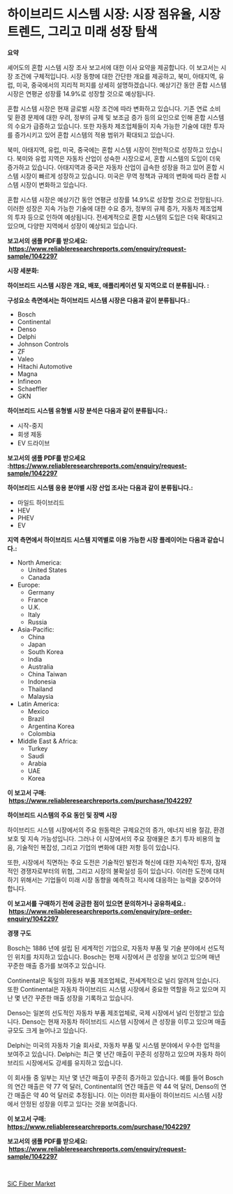 <p><h1>하이브리드 시스템 시장: 시장 점유율, 시장 트렌드, 그리고 미래 성장 탐색</h1></p><p><strong>요약</strong></p>
<p><p>셰어도의 혼합 시스템 시장 조사 보고서에 대한 이사 요약을 제공합니다. 이 보고서는 시장 조건에 구체적입니다. 시장 동향에 대한 간단한 개요를 제공하고, 북미, 아태지역, 유럽, 미국, 중국에서의 지리적 퍼지를 상세히 설명하겠습니다. 예상기간 동안 혼합 시스템 시장은 연평균 성장률 14.9%로 성장할 것으로 예상됩니다.</p><p>혼합 시스템 시장은 현재 글로벌 시장 조건에 따라 변화하고 있습니다. 기존 연료 소비 및 환경 문제에 대한 우려, 정부의 규제 및 보조금 증가 등의 요인으로 인해 혼합 시스템의 수요가 급증하고 있습니다. 또한 자동차 제조업체들이 지속 가능한 기술에 대한 투자를 증가시키고 있어 혼합 시스템의 적용 범위가 확대되고 있습니다.</p><p>북미, 아태지역, 유럽, 미국, 중국에는 혼합 시스템 시장이 전반적으로 성장하고 있습니다. 북미와 유럽 지역은 자동차 산업이 성숙한 시장으로서, 혼합 시스템의 도입이 더욱 증가하고 있습니다. 아태지역과 중국은 자동차 산업이 급속한 성장을 하고 있어 혼합 시스템 시장이 빠르게 성장하고 있습니다. 미국은 무역 정책과 규제의 변화에 따라 혼합 시스템 시장이 변화하고 있습니다. </p><p>혼합 시스템 시장은 예상기간 동안 연평균 성장률 14.9%로 성장할 것으로 전망됩니다. 이러한 성장은 지속 가능한 기술에 대한 수요 증가, 정부의 규제 증가, 자동차 제조업체의 투자 등으로 인하여 예상됩니다. 전세계적으로 혼합 시스템의 도입은 더욱 확대되고 있으며, 다양한 지역에서 성장이 예상되고 있습니다.</p></p>
<p><strong>보고서의 샘플 PDF를 받으세요: &nbsp;<a href="https://www.reliableresearchreports.com/enquiry/request-sample/1042297">https://www.reliableresearchreports.com/enquiry/request-sample/1042297</a></strong></p>
<p><strong>시장 세분화:</strong></p>
<p><strong> 하이브리드 시스템 시장은 개요, 배포, 애플리케이션 및 지역으로 더 분류됩니다. :</strong></p>
<p><strong>구성요소 측면에서는 하이브리드 시스템 시장은 다음과 같이 분류됩니다.:</strong></p>
<p><ul><li>Bosch</li><li>Continental</li><li>Denso</li><li>Delphi</li><li>Johnson Controls</li><li>ZF</li><li>Valeo</li><li>Hitachi Automotive</li><li>Magna</li><li>Infineon</li><li>Schaeffler</li><li>GKN</li></ul></p>
<p><strong> 하이브리드 시스템 유형별 시장 분석은 다음과 같이 분류됩니다.:</strong></p>
<p><ul><li>시작-중지</li><li>회생 제동</li><li>EV 드라이브</li></ul></p>
<p><strong>보고서의 샘플 PDF를 받으세요 :<a href="https://www.reliableresearchreports.com/enquiry/request-sample/1042297">https://www.reliableresearchreports.com/enquiry/request-sample/1042297</a></strong></p>
<p><strong> 하이브리드 시스템 응용 분야별 시장 산업 조사는 다음과 같이 분류됩니다.:</strong></p>
<p><ul><li>마일드 하이브리드</li><li>HEV</li><li>PHEV</li><li>EV</li></ul></p>
<p><strong>지역 측면에서 하이브리드 시스템 지역별로 이용 가능한 시장 플레이어는 다음과 같습니다.:</strong></p>
<p><ul>
    <li>
        North America:
        <ul>
            <li>United States</li>
            <li>Canada</li>
        </ul>
    </li>
    <li>
        Europe:
        <ul>
            <li>Germany</li>
            <li>France</li>
            <li>U.K.</li>
            <li>Italy</li>
            <li>Russia</li>
        </ul>
    </li>
    <li>
        Asia-Pacific:
        <ul>
            <li>China</li>
            <li>Japan</li>
            <li>South Korea</li>
            <li>India</li>
            <li>Australia</li>
            <li>China Taiwan</li>
            <li>Indonesia</li>
            <li>Thailand</li>
            <li>Malaysia</li>
        </ul>
    </li>
    <li>
        Latin America:
        <ul>
            <li>Mexico</li>
            <li>Brazil</li>
            <li>Argentina Korea</li>
            <li>Colombia</li>
        </ul>
    </li>
    <li>
        Middle East & Africa:
        <ul>
            <li>Turkey</li>
            <li>Saudi</li>
            <li>Arabia</li>
            <li>UAE</li>
            <li>Korea</li>
        </ul>
    </li>
    </ul></p>
<p><strong>이 보고서 구매: &nbsp;<a href="https://www.reliableresearchreports.com/purchase/1042297">https://www.reliableresearchreports.com/purchase/1042297</a></strong></p>
<p><strong>하이브리드 시스템의 주요 동인 및 장벽 시장</strong></p>
<p><p>하이브리드 시스템 시장에서의 주요 원동력은 규제요건의 증가, 에너지 비용 절감, 환경 보호 및 지속 가능성입니다. 그러나 이 시장에서의 주요 장애물은 초기 투자 비용의 높음, 기술적인 복잡성, 그리고 기업의 변화에 대한 저항 등이 있습니다.</p><p>또한, 시장에서 직면하는 주요 도전은 기술적인 발전과 혁신에 대한 지속적인 투자, 잠재적인 경쟁자로부터의 위협, 그리고 시장의 불확실성 등이 있습니다. 이러한 도전에 대처하기 위해서는 기업들이 미래 시장 동향을 예측하고 적시에 대응하는 능력을 갖추어야 합니다.</p></p>
<p><strong>이 보고서를 구매하기 전에 궁금한 점이 있으면 문의하거나 공유하세요.: &nbsp;<a href="https://www.reliableresearchreports.com/enquiry/pre-order-enquiry/1042297">https://www.reliableresearchreports.com/enquiry/pre-order-enquiry/1042297</a></strong></p>
<p><strong>경쟁 구도</strong></p>
<p><p>Bosch는 1886 년에 설립 된 세계적인 기업으로, 자동차 부품 및 기술 분야에서 선도적인 위치를 차지하고 있습니다. Bosch는 현재 시장에서 큰 성장을 보이고 있으며 매년 꾸준한 매출 증가를 보여주고 있습니다.</p><p>Continental은 독일의 자동차 부품 제조업체로, 전세계적으로 널리 알려져 있습니다. 또한 Continental은 자동차 하이브리드 시스템 시장에서 중요한 역할을 하고 있으며 지난 몇 년간 꾸준한 매출 성장을 기록하고 있습니다.</p><p>Denso는 일본의 선도적인 자동차 부품 제조업체로, 국제 시장에서 널리 인정받고 있습니다. Denso는 현재 자동차 하이브리드 시스템 시장에서 큰 성장을 이루고 있으며 매출 규모도 크게 늘어나고 있습니다.</p><p>Delphi는 미국의 자동차 기술 회사로, 자동차 부품 및 시스템 분야에서 우수한 업적을 보여주고 있습니다. Delphi는 최근 몇 년간 매출이 꾸준히 성장하고 있으며 자동차 하이브리드 시장에서도 강세를 유지하고 있습니다.</p><p>이 회사들 중 일부는 지난 몇 년간 매출이 꾸준히 증가하고 있습니다. 예를 들어 Bosch의 연간 매출은 약 77 억 달러, Continental의 연간 매출은 약 44 억 달러, Denso의 연간 매출은 약 40 억 달러로 추정됩니다. 이는 이러한 회사들이 하이브리드 시스템 시장에서 안정된 성장을 이루고 있다는 것을 보여줍니다.</p></p>
<p><strong>이 보고서 구매: &nbsp; <a href="https://www.reliableresearchreports.com/purchase/1042297">https://www.reliableresearchreports.com/purchase/1042297</a></strong></p>
<p><strong>보고서의 샘플 PDF를 받으세요: &nbsp;<a href="https://www.reliableresearchreports.com/enquiry/request-sample/1042297">https://www.reliableresearchreports.com/enquiry/request-sample/1042297</a></strong><strong></strong></p>
<p>&nbsp;</p>
<p><p><a href="https://confirmed-shield-e13.notion.site/SiC-Fiber-Market-Growth-Market-Trends-COVID-19-Impact-and-Forecasts-for-period-from-2024-2031-bfd1dc7c50604e36a2f65219b94eafe1">SiC Fiber Market</a></p></p>
